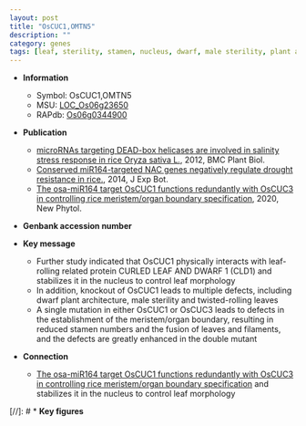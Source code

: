 ```yaml
---
layout: post
title: "OsCUC1,OMTN5"
description: ""
category: genes
tags: [leaf, sterility, stamen, nucleus, dwarf, male sterility, plant architecture, stamen number]
---
```


* **Information**  
    + Symbol: OsCUC1,OMTN5  
    + MSU: [LOC_Os06g23650](http://rice.plantbiology.msu.edu/cgi-bin/ORF_infopage.cgi?orf=LOC_Os06g23650)  
    + RAPdb: [Os06g0344900](http://rapdb.dna.affrc.go.jp/viewer/gbrowse_details/irgsp1?name=Os06g0344900)  

* **Publication**  
    + [microRNAs targeting DEAD-box helicases are involved in salinity stress response in rice Oryza sativa L.](http://www.ncbi.nlm.nih.gov/pubmed?term=microRNAs+targeting+DEAD-box+helicases+are+involved+in+salinity+stress+response+in+rice+Oryza+sativa+L.%5BTitle%5D), 2012, BMC Plant Biol.
    + [Conserved miR164-targeted NAC genes negatively regulate drought resistance in rice.](http://www.ncbi.nlm.nih.gov/pubmed?term=Conserved+miR164-targeted+NAC+genes+negatively+regulate+drought+resistance+in+rice.%5BTitle%5D), 2014, J Exp Bot.
    + [The osa-miR164 target OsCUC1 functions redundantly with OsCUC3 in controlling rice meristem/organ boundary specification](http://www.ncbi.nlm.nih.gov/pubmed?term=The+osa-miR164+target+OsCUC1+functions+redundantly+with+OsCUC3+in+controlling+rice+meristem/organ+boundary+specification%5BTitle%5D), 2020, New Phytol.

* **Genbank accession number**  

* **Key message**  
    + Further study indicated that OsCUC1 physically interacts with leaf-rolling related protein CURLED LEAF AND DWARF 1 (CLD1) and stabilizes it in the nucleus to control leaf morphology
    + In addition, knockout of OsCUC1 leads to multiple defects, including dwarf plant architecture, male sterility and twisted-rolling leaves
    + A single mutation in either OsCUC1 or OsCUC3 leads to defects in the establishment of the meristem/organ boundary, resulting in reduced stamen numbers and the fusion of leaves and filaments, and the defects are greatly enhanced in the double mutant

* **Connection**  
    + [The osa-miR164 target OsCUC1 functions redundantly with OsCUC3 in controlling rice meristem/organ boundary specification](CLD1) and stabilizes it in the nucleus to control leaf morphology

[//]: # * **Key figures**  


